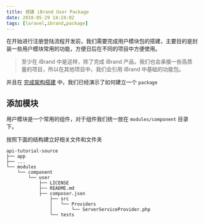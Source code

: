 ```yaml
---
title: 搭建 iBrand User Package
date: 2018-05-29 14:24:02
tags: [laravel,ibrand,package]
---
```


在开始进行注册登陆流程开发前，我们需要完成用户模块包的搭建，主要目的是封装一些用户模块常用的功能，方便日后在不同的项目中方便使用。

>  至少在 iBrand 中是这样，除了完成 iBrand 产品，我们也会承接一些高质量的项目，所以在其他项目中，我们会引用 iBrand 中基础的功能包。

并且在 [完成架构搭建](https://segmentfault.com/a/1190000014830550)  中，我们已经演示了如何建立一个 `package`

## 添加模块 

用户模块是一个常用的组件，对于组件我们统一放在 `modules/component` 目录下。

按照下面的结构建立好相关文件和文件夹

```
api-tutorial-source
├── app
├── ...
└── modules
    └── component
        └── user
            ├── LICENSE
            ├── README.md
            ├── composer.json
                ├── src
                │   └── Providers
                │       └── ServerServiceProvider.php
                └── tests
```
